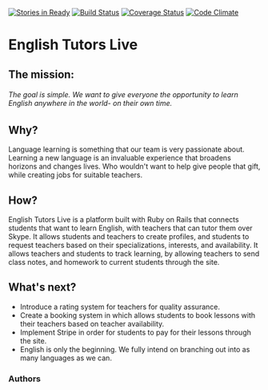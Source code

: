 [![Stories in Ready](https://badge.waffle.io/ric9176/etl.png?label=ready&title=Ready)](https://waffle.io/ric9176/etl)
[![Build Status](https://travis-ci.org/ric9176/etl.svg?branch=master)](https://travis-ci.org/ric9176/etl)
[![Coverage Status](https://coveralls.io/repos/github/ric9176/etl/badge.svg?branch=master)](https://coveralls.io/github/ric9176/etl?branch=master)
[![Code Climate](https://codeclimate.com/github/ric9176/etl/badges/gpa.svg)](https://codeclimate.com/github/ric9176/etl)
# English Tutors Live
## The mission:
###### The goal is simple. We want to give everyone the opportunity to learn English anywhere in the world- on their own time.

## Why?
Language learning is something that our team is very passionate about. Learning a new language is an invaluable experience that broadens horizons and changes lives. Who wouldn't want to help give people that gift, while creating jobs for suitable teachers.

## How?
 English Tutors Live is a platform built with Ruby on Rails that connects students that want to learn English, with teachers that can tutor them over Skype. It allows students and teachers to create profiles, and students to request teachers based on their specializations, interests, and availability. It allows teachers and students to track learning, by allowing teachers to send class notes, and homework to current students through the site.

## What's next?
- Introduce a rating system for teachers for quality assurance.
- Create a booking system in which allows students to book lessons with their teachers based on teacher availability.
- Implement Stripe in order for students to pay for their lessons through the site.
- English is only the beginning. We fully intend on branching out into as many languages as we can.

### Authors
[Richard Moss]: https://github.com/ric9176
[Charlie Person]: https://github.com/charlieperson
[Dovile Sandaite]: https://github.com/DovileSand
